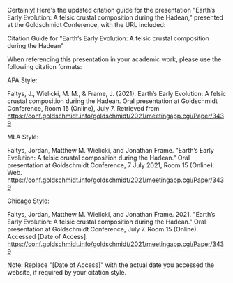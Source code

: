 Certainly! Here's the updated citation guide for the presentation "Earth’s Early Evolution: A felsic crustal composition during the Hadean," presented at the Goldschmidt Conference, with the URL included:

Citation Guide for "Earth’s Early Evolution: A felsic crustal composition during the Hadean"

When referencing this presentation in your academic work, please use the following citation formats:

APA Style:

Faltys, J., Wielicki, M. M., & Frame, J. (2021). Earth’s Early Evolution: A felsic crustal composition during the Hadean. Oral presentation at Goldschmidt Conference, Room 15 (Online), July 7. Retrieved from https://conf.goldschmidt.info/goldschmidt/2021/meetingapp.cgi/Paper/3439

MLA Style:

Faltys, Jordan, Matthew M. Wielicki, and Jonathan Frame. "Earth’s Early Evolution: A felsic crustal composition during the Hadean." Oral presentation at Goldschmidt Conference, 7 July 2021, Room 15 (Online). Web. https://conf.goldschmidt.info/goldschmidt/2021/meetingapp.cgi/Paper/3439

Chicago Style:

Faltys, Jordan, Matthew M. Wielicki, and Jonathan Frame. 2021. "Earth’s Early Evolution: A felsic crustal composition during the Hadean." Oral presentation at Goldschmidt Conference, July 7. Room 15 (Online). Accessed [Date of Access]. https://conf.goldschmidt.info/goldschmidt/2021/meetingapp.cgi/Paper/3439

Note: Replace "[Date of Access]" with the actual date you accessed the website, if required by your citation style.
